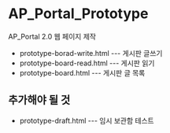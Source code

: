 # AP_Portal_Prototype

AP_Portal 2.0 웹 페이지 제작
- prototype-borad-write.html --- 게시판 글쓰기
- prototype-board-read.html --- 게시판 읽기
- prototype-board.html --- 게시판 글 목록

## 추가해야 될 것
- prototype-draft.html --- 임시 보관함
테스트